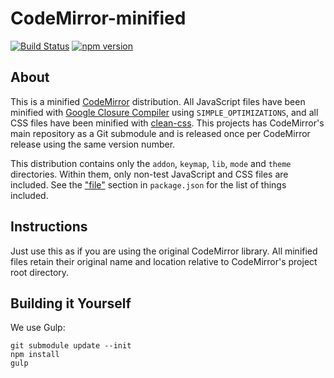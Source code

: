 # CodeMirror-minified
[![Build Status](https://travis-ci.org/Dominator008/CodeMirror-minified.svg?branch=master)](https://travis-ci.org/Dominator008/CodeMirror-minified) [![npm version](https://badge.fury.io/js/codemirror-minified.svg)](https://badge.fury.io/js/codemirror-minified)

## About
This is a minified [CodeMirror](https://codemirror.net) distribution. All JavaScript files have been minified with [Google Closure Compiler](https://github.com/google/closure-compiler) using `SIMPLE_OPTIMIZATIONS`, and all CSS files have been minified with [clean-css](https://github.com/jakubpawlowicz/clean-css). This projects has CodeMirror's main repository as a Git submodule and is released once per CodeMirror release using the same version number.

This distribution contains only the `addon`, `keymap`, `lib`, `mode` and `theme` directories. Within them, only non-test JavaScript and CSS files are included. See the ["file"](https://github.com/Dominator008/CodeMirror-minified/blob/master/package.json#L10-L22) section in `package.json` for the list of things included.

## Instructions
Just use this as if you are using the original CodeMirror library. All minified files retain their original name and location relative to CodeMirror's project root directory.

## Building it Yourself
We use Gulp:
```
git submodule update --init
npm install
gulp
```
